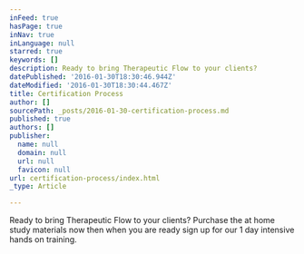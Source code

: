 ```yaml
---
inFeed: true
hasPage: true
inNav: true
inLanguage: null
starred: true
keywords: []
description: Ready to bring Therapeutic Flow to your clients?
datePublished: '2016-01-30T18:30:46.944Z'
dateModified: '2016-01-30T18:30:44.467Z'
title: Certification Process
author: []
sourcePath: _posts/2016-01-30-certification-process.md
published: true
authors: []
publisher:
  name: null
  domain: null
  url: null
  favicon: null
url: certification-process/index.html
_type: Article

---
```

Ready to bring Therapeutic Flow to your clients? Purchase the at home study materials now then when you are ready sign up for our 1 day intensive hands on training.